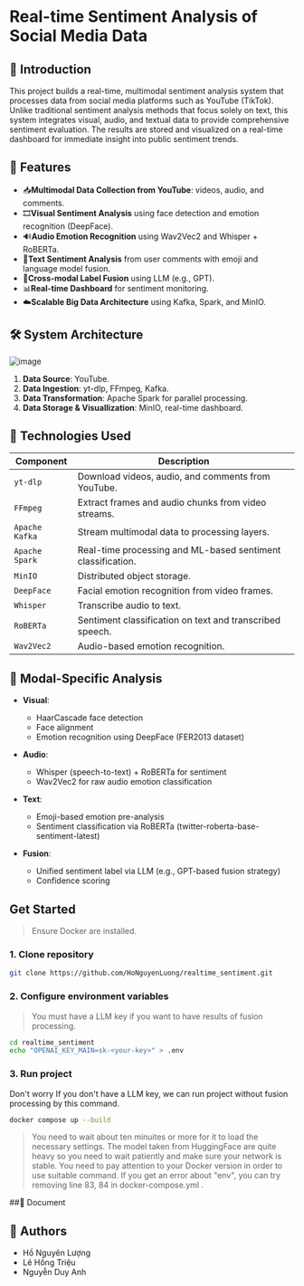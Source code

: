 # Real-time Sentiment Analysis of Social Media Data

## 📌 Introduction
This project builds a real-time, multimodal sentiment analysis system that processes data from social media platforms such as YouTube (TikTok). Unlike traditional sentiment analysis methods that focus solely on text, this system integrates visual, audio, and textual data to provide comprehensive sentiment evaluation. The results are stored and visualized on a real-time dashboard for immediate insight into public sentiment trends.

## 🎯 Features
- 📥**Multimodal Data Collection from YouTube**: videos, audio, and comments.
- 🎞️**Visual Sentiment Analysis** using face detection and emotion recognition (DeepFace).
- 🔊**Audio Emotion Recognition** using Wav2Vec2 and Whisper + RoBERTa.
- 💬**Text Sentiment Analysis** from user comments with emoji and language model fusion.
- 🧠**Cross-modal Label Fusion** using LLM (e.g., GPT).
- 📊**Real-time Dashboard** for sentiment monitoring.
- ☁️**Scalable Big Data Architecture** using Kafka, Spark, and MinIO.

## 🛠️ System Architecture

![image](https://github.com/user-attachments/assets/e1118e67-7e3b-4658-8b05-b5e48f95e3db)

1. **Data Source**: YouTube.
2. **Data Ingestion**: yt-dlp, FFmpeg, Kafka.
3. **Data Transformation**: Apache Spark for parallel processing.
4. **Data Storage & Visuallization**: MinIO, real-time dashboard.

## 🚀 Technologies Used

| Component        | Description |
|------------------|-------------|
| `yt-dlp`         | Download videos, audio, and comments from YouTube. |
| `FFmpeg`         | Extract frames and audio chunks from video streams. |
| `Apache Kafka`   | Stream multimodal data to processing layers. |
| `Apache Spark`   | Real-time processing and ML-based sentiment classification. |
| `MinIO`          | Distributed object storage. |
| `DeepFace`       | Facial emotion recognition from video frames. |
| `Whisper`        | Transcribe audio to text. |
| `RoBERTa`        | Sentiment classification on text and transcribed speech. |
| `Wav2Vec2`       | Audio-based emotion recognition. |

## 🧪 Modal-Specific Analysis

- **Visual**:
  - HaarCascade face detection
  - Face alignment
  - Emotion recognition using DeepFace (FER2013 dataset)

- **Audio**:
  - Whisper (speech-to-text) + RoBERTa for sentiment
  - Wav2Vec2 for raw audio emotion classification
  
- **Text**:
  - Emoji-based emotion pre-analysis
  - Sentiment classification via RoBERTa (twitter-roberta-base-sentiment-latest)

- **Fusion**:
  - Unified sentiment label via LLM (e.g., GPT-based fusion strategy)
  - Confidence scoring
 
## Get Started
> Ensure Docker are installed.
### 1. Clone repository
```bash
git clone https://github.com/HoNguyenLuong/realtime_sentiment.git
```
### 2. Configure environment variables
> You must have a LLM key if you want to have results of fusion processing.
```bash
cd realtime_sentiment
echo "OPENAI_KEY_MAIN=sk-<your-key>" > .env
```
### 3. Run project
Don't worry If you don't have a LLM key, we can run project without fusion processing by this command.
```bash
docker compose up --build
```
> You need to wait about ten minuites or more for it to load the necessary settings. The model taken from HuggingFace are quite heavy so you need to wait patiently and make sure your network is stable.
> You need to pay attention to your Docker version in order to use suitable command.
> If you get an error about "env", you can try removing line 83, 84 in docker-compose.yml .

##📄 Document

## 👥 Authors
- Hồ Nguyên Lượng
- Lê Hồng Triệu
- Nguyễn Duy Anh
